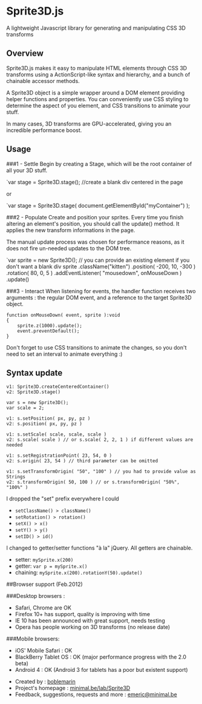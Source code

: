 # Sprite3D.js

A lightweight Javascript library for generating and manipulating CSS 3D transforms

## Overview

Sprite3D.js makes it easy to manipulate HTML elements through CSS 3D transforms using a ActionScript-like syntax and hierarchy, and a bunch of chainable accessor methods.

A Sprite3D object is a simple wrapper around a DOM element providing helper functions and properties. You can conveniently use CSS styling to determine the aspect of you element, and CSS transitions to animate your stuff.

In many cases, 3D transforms are GPU-accelerated, giving you an incredible performance boost.

## Usage

###1 - Settle
Begin by creating a Stage, which will be the root container of all your 3D stuff.

`var stage = Sprite3D.stage(); //create a blank div centered in the page

or

`var stage = Sprite3D.stage( document.getElementById("myContainer") );

###2 - Populate
Create and position your sprites. Every time you finish altering an element's position, you should call the update() method. It applies the new transform informations in the page.

The manual update process was chosen for performance reasons, as it does not fire un-needed updates to the DOM tree.

`var sprite = new Sprite3D(); // you can provide an existing element if you don't want a blank div
	sprite
		.className("kitten")
		.position( -200, 10, -300 )
		.rotation( 80, 0, 5 )
		.addEventListener( "mousedown", onMouseDown )
		.update()
		
###3 - Interact
When listening for events, the handler function receives two arguments : the regular DOM event, and a reference to the target Sprite3D object.

	function onMouseDown( event, sprite ):void
	{
		sprite.z(1000).update();
		event.preventDefault();
	}

Don't forget to use CSS transitions to animate the changes, so you don't need to set an interval to animate everything :)

## Syntax update

	v1: Sprite3D.createCenteredContainer()
	v2: Sprite3D.stage()

	var s = new Sprite3D();
	var scale = 2;

	v1: s.setPosition( px, py, pz )
	v2: s.position( px, py, pz )

	v1: s.setScale( scale, scale, scale )
	v2: s.scale( scale ) // or s.scale( 2, 2, 1 ) if different values are needed

	v1: s.setRegistrationPoint( 23, 54, 0 )
	v2: s.origin( 23, 54 ) // third parameter can be omitted

	v1: s.setTransformOrigin( "50", "100" ) // you had to provide value as Strings
	v2: s.transformOrigin( 50, 100 ) // or s.transformOrigin( "50%", "100%" )


I dropped the "set" prefix everywhere I could

- `setClassName() > className()`
- `setRotation() > rotation()`
- `setX() > x()`
- `setY() > y()`
- `setID() > id()`

I changed to getter/setter functions "à la" jQuery. All getters are chainable.

- setter: `mySprite.x(200)`
- getter: `var p = mySprite.x()`
- chaining: `mySprite.x(200).rotationY(50).update()`



##Browser support (Feb.2012)

###Desktop browsers :

- Safari, Chrome are OK
- Firefox 10+ has support, quality is improving with time
- IE 10 has been announced with great support, needs testing
- Opera has people working on 3D transforms (no release date)

###Mobile browsers:

- iOS' Mobile Safari : OK
- BlackBerry Tablet OS : OK (major performance progress with the 2.0 beta)
- Android 4 : OK (Android 3 for tablets has a poor but existent support)


* Created by : [boblemarin](http://github.com/boblemarin)
* Project's homepage : [minimal.be/lab/Sprite3D](http://minimal.be/lab/Sprite3D "Sprite3D.js, a javascript library for 3D positionning in WebKit")
* Feedback, suggestions, requests and more : [emeric@minimal.be](mailto:emeric@minimal.be)
